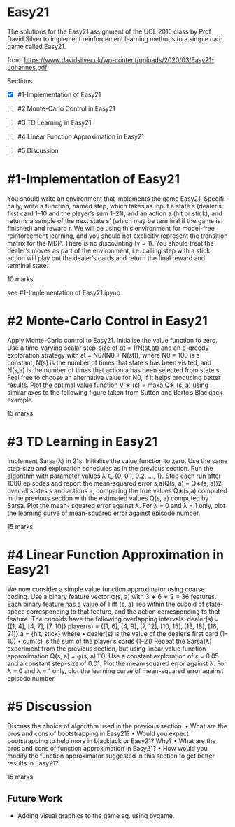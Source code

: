 # Easy21
The solutions for the Easy21 assignment of the UCL 2015 class by Prof David Silver to implement reinforcement learning methods to a simple card game called Easy21.

from: https://www.davidsilver.uk/wp-content/uploads/2020/03/Easy21-Johannes.pdf

Sections
- [x] #1-Implementation of Easy21
- [ ] #2 Monte-Carlo Control in Easy21
- [ ] #3 TD Learning in Easy21
- [ ] #4 Linear Function Approximation in Easy21
- [ ] #5 Discussion


# #1-Implementation of Easy21
You should write an environment that implements the game Easy21. Specifi- cally, write a function, named step, which takes as input a state s (dealer’s first card 1–10 and the player’s sum 1–21), and an action a (hit or stick), and returns a sample of the next state s′ (which may be terminal if the game is finished) and reward r. We will be using this environment for model-free reinforcement learning, and you should not explicitly represent the transition matrix for the MDP. There is no discounting (γ = 1). You should treat the dealer’s moves as part of the environment, i.e. calling step with a stick action will play out the dealer’s cards and return the final reward and terminal state.

10 marks

see #1-Implementation of Easy21.ipynb

# #2 Monte-Carlo Control in Easy21
Apply Monte-Carlo control to Easy21. Initialise the value function to zero. Use a time-varying scalar step-size of αt = 1/N(st,at) and an ε-greedy exploration strategy with εt = N0/(N0 + N(st)), where N0 = 100 is a constant, N(s) is the number of times that state s has been visited, and N(s,a) is the number of times that action a has been selected from state s. Feel free to choose an alternative value for N0, if it helps producing better results. Plot the optimal value function V ∗ (s) = maxa Q∗ (s, a) using similar axes to the following figure taken from Sutton and Barto’s Blackjack example.

15 marks

# #3 TD Learning in Easy21
Implement Sarsa(λ) in 21s. Initialise the value function to zero. Use the same step-size and exploration schedules as in the previous section. Run the algorithm with parameter values λ ∈ {0, 0.1, 0.2, ..., 1}. Stop each run after 1000 episodes and report the mean-squared error  s,a(Q(s, a) − Q∗(s, a))2 over all states s and actions a, comparing the true values Q∗(s,a) computed in the previous section with the estimated values Q(s, a) computed by Sarsa. Plot the mean- squared error against λ. For λ = 0 and λ = 1 only, plot the learning curve of mean-squared error against episode number.

15 marks

# #4 Linear Function Approximation in Easy21
We now consider a simple value function approximator using coarse coding. Use a binary feature vector φ(s, a) with 3 ∗ 6 ∗ 2 = 36 features. Each binary feature has a value of 1 iff (s, a) lies within the cuboid of state-space corresponding to that feature, and the action corresponding to that feature. The cuboids have the following overlapping intervals:
dealer(s) = {[1, 4], [4, 7], [7, 10]}
player(s) = {[1, 6], [4, 9], [7, 12], [10, 15], [13, 18], [16, 21]}
a = {hit, stick}
where
• dealer(s) is the value of the dealer’s first card (1–10) • sum(s) is the sum of the player’s cards (1–21)
Repeat the Sarsa(λ) experiment from the previous section, but using linear value function approximation Q(s, a) = φ(s, a)⊤θ. Use a constant exploration of ε = 0.05 and a constant step-size of 0.01. Plot the mean-squared error against λ. For λ = 0 and λ = 1 only, plot the learning curve of mean-squared error against episode number.

# #5 Discussion
Discuss the choice of algorithm used in the previous section.
• What are the pros and cons of bootstrapping in Easy21?
• Would you expect bootstrapping to help more in blackjack or Easy21? Why?
• What are the pros and cons of function approximation in Easy21?
• How would you modify the function approximator suggested in this section
to get better results in Easy21?

15 marks


## Future Work
- Adding visual graphics to the game eg. using pygame.
